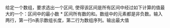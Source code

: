 给定一个数组，要求选出一个区间, 使得该区间是所有区间中经过如下计算的值最大的一个：区间中的最小数 * 区间所有数的和。数组中的元素都是非负数。输入两行，第一行n表示数组长度，第二行为数组序列。输出最大值
